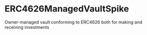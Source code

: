 # ERC4626ManagedVaultSpike
Owner-managed vault conforming to ERC4626 both for making and receiving investments
